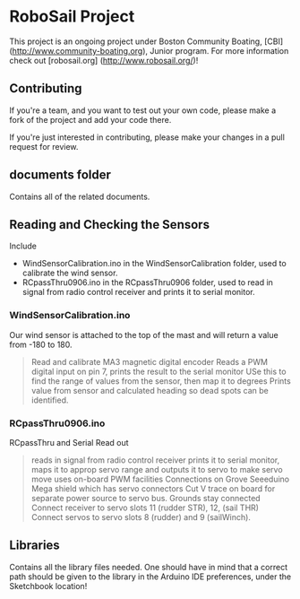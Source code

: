 RoboSail Project
=========

This project is an ongoing project under Boston Community Boating, [CBI] (http://www.community-boating.org), Junior program. For more information check out [robosail.org] (http://www.robosail.org/)!



## Contributing
If you're a team, and you want to test out your own code, please make a fork of the project and add your code there.

If you're just interested in contributing, please make your changes in a pull request for review.


## documents folder

Contains all of the related documents.

## Reading and Checking the Sensors

Include 

* WindSensorCalibration.ino in the WindSensorCalibration folder, used to calibrate the wind sensor.
* RCpassThru0906.ino in the RCpassThru0906 folder, used to read in signal from radio control receiver and prints it to serial monitor.

### WindSensorCalibration.ino

 Our wind sensor is attached to the top of the mast and will return a value from -180 to 180.
> Read and calibrate MA3 magnetic digital encoder Reads a PWM digital input on pin 7, prints the result to the serial monitor USe this to find the range of values from the sensor, then map it to degrees Prints value from sensor and calculated heading so dead spots can be identified.

### RCpassThru0906.ino

RCpassThru and Serial Read out
> reads in signal from radio control receiver prints it to serial monitor, maps it to approp servo range and outputs it to servo to make servo move uses on-board PWM facilities Connections on Grove Seeeduino Mega shield which has servo connectors Cut V trace on board for separate power source to servo bus. Grounds stay connected Connect receiver to servo slots 11 (rudder STR), 12, (sail THR) Connect servos to servo slots 8 (rudder) and 9 (sailWinch).

## Libraries

Contains all the library files needed. One should have in mind that a correct path should be given to the library in the Arduino IDE preferences, under the Sketchbook location!
